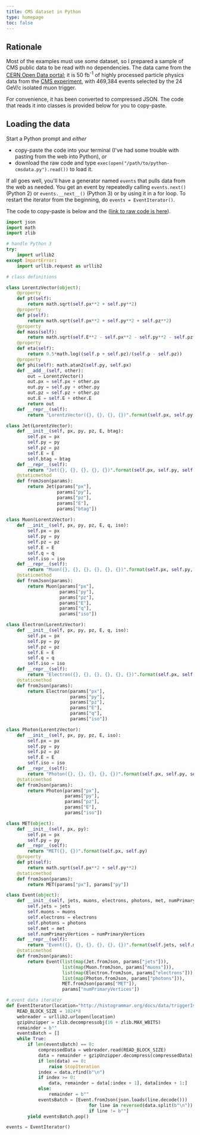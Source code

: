 ```yaml
---
title: CMS dataset in Python
type: homepage
toc: false
---
```


## Rationale

Most of the examples must use _some_ dataset, so I prepared a sample of CMS public data to be read with no dependencies. The data came from the [CERN Open Data portal](http://opendata.cern.ch/record/203); it is 50 fb<sup>-1</sup> of highly processed particle physics data from the [CMS experiment](http://cms.web.cern.ch/), with 469,384 events selected by the 24 GeV/c isolated muon trigger.

For convenience, it has been converted to compressed JSON. The code that reads it into classes is provided below for you to copy-paste.

## Loading the data

Start a Python prompt and _either_

  * copy-paste the code into your terminal (I've had some trouble with pasting from the web into Python), _or_
  * download the raw code and type `exec(open("/path/to/python-cmsdata.py").read())` to load it.

If all goes well, you'll have a generator named `events` that pulls data from the web as needed. You get an event by repeatedly calling `events.next()` (Python 2) or `events.__next__()` (Python 3) or by using it in a for loop. To restart the iterator from the beginning, do `events = EventIterator()`.

The code to copy-paste is below and the ([link to raw code is here](../../data/python-cmsdata.py)).

```python
import json
import math
import zlib

# handle Python 3
try:
    import urllib2
except ImportError:
    import urllib.request as urllib2

# class definitions

class LorentzVector(object):
    @property
    def pt(self):
        return math.sqrt(self.px**2 + self.py**2)
    @property
    def p(self):
        return math.sqrt(self.px**2 + self.py**2 + self.pz**2)
    @property
    def mass(self):
        return math.sqrt(self.E**2 - self.px**2 - self.py**2 - self.pz**2)
    @property
    def eta(self):
        return 0.5*math.log((self.p + self.pz)/(self.p - self.pz))
    @property
    def phi(self): math.atan2(self.py, self.px)
    def __add__(self, other):
        out = LorentzVector()
        out.px = self.px + other.px
        out.py = self.py + other.py
        out.pz = self.pz + other.pz
        out.E = self.E + other.E
        return out
    def __repr__(self):
        return "LorentzVector({}, {}, {}, {})".format(self.px, self.py, self.pz, self.E)

class Jet(LorentzVector):
    def __init__(self, px, py, pz, E, btag):
        self.px = px
        self.py = py
        self.pz = pz
        self.E = E
        self.btag = btag
    def __repr__(self):
        return "Jet({}, {}, {}, {}, {})".format(self.px, self.py, self.pz, self.E, self.btag)
    @staticmethod
    def fromJson(params):
        return Jet(params["px"],
                   params["py"],
                   params["pz"],
                   params["E"],
                   params["btag"])
                   
class Muon(LorentzVector):
    def __init__(self, px, py, pz, E, q, iso):
        self.px = px
        self.py = py
        self.pz = pz
        self.E = E
        self.q = q
        self.iso = iso
    def __repr__(self):
        return "Muon({}, {}, {}, {}, {}, {})".format(self.px, self.py, self.pz, self.E, self.q, self.iso)
    @staticmethod
    def fromJson(params):
        return Muon(params["px"],
                    params["py"],
                    params["pz"],
                    params["E"],
                    params["q"],
                    params["iso"])

class Electron(LorentzVector):
    def __init__(self, px, py, pz, E, q, iso):
        self.px = px
        self.py = py
        self.pz = pz
        self.E = E
        self.q = q
        self.iso = iso
    def __repr__(self):
        return "Electron({}, {}, {}, {}, {}, {})".format(self.px, self.py, self.pz, self.E, self.q, self.iso)
    @staticmethod
    def fromJson(params):
        return Electron(params["px"],
                        params["py"],
                        params["pz"],
                        params["E"],
                        params["q"],
                        params["iso"])

class Photon(LorentzVector):
    def __init__(self, px, py, pz, E, iso):
        self.px = px
        self.py = py
        self.pz = pz
        self.E = E
        self.iso = iso
    def __repr__(self):
        return "Photon({}, {}, {}, {}, {})".format(self.px, self.py, self.pz, self.E, self.iso)
    @staticmethod
    def fromJson(params):
        return Photon(params["px"],
                      params["py"],
                      params["pz"],
                      params["E"],
                      params["iso"])

class MET(object):
    def __init__(self, px, py):
        self.px = px
        self.py = py
    def __repr__(self):
        return "MET({}, {})".format(self.px, self.py)
    @property
    def pt(self):
        return math.sqrt(self.px**2 + self.py**2)
    @staticmethod
    def fromJson(params):
        return MET(params["px"], params["py"])

class Event(object):
    def __init__(self, jets, muons, electrons, photons, met, numPrimaryVertices):
        self.jets = jets
        self.muons = muons
        self.electrons = electrons
        self.photons = photons
        self.met = met
        self.numPrimaryVertices = numPrimaryVertices
    def __repr__(self):
        return "Event({}, {}, {}, {}, {}, {})".format(self.jets, self.muons, self.electrons, self.photons, self.met, self.numPrimaryVertices)
    @staticmethod
    def fromJson(params):
        return Event(list(map(Jet.fromJson, params["jets"])),
                     list(map(Muon.fromJson, params["muons"])),
                     list(map(Electron.fromJson, params["electrons"])),
                     list(map(Photon.fromJson, params["photons"])),
                     MET.fromJson(params["MET"]),
                     params["numPrimaryVertices"])

# event data iterator
def EventIterator(location="http://histogrammar.org/docs/data/triggerIsoMu24_50fb-1.json.gz"):
    READ_BLOCK_SIZE = 1024*8
    webreader = urllib2.urlopen(location)
    gzipUnzipper = zlib.decompressobj(16 + zlib.MAX_WBITS)
    remainder = b""
    eventsBatch = []
    while True:
        if len(eventsBatch) == 0:
            compressedData = webreader.read(READ_BLOCK_SIZE)
            data = remainder + gzipUnzipper.decompress(compressedData)
            if len(data) == 0:
                raise StopIteration
            index = data.rfind(b"\n")
            if index >= 0:
                data, remainder = data[:index + 1], data[index + 1:]
            else:
                remainder = b""
            eventsBatch = [Event.fromJson(json.loads(line.decode()))
                               for line in reversed(data.split(b"\n"))
                               if line != b""]
        yield eventsBatch.pop()

events = EventIterator()
```
